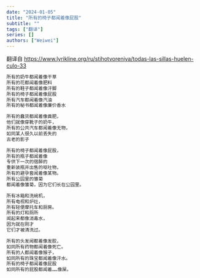 ```yaml
---
date: "2024-01-05"
title: "所有的椅子都闻着像屁股"
subtitle: ""
tags: ["翻译"]
series: []
authors: ["Weiwei"]
---
```


翻译自 https://www.lyrikline.org/ru/stihotvoreniya/todas-las-sillas-huelen-culo-33

```txt
所有的奶牛都闻着像干草
所有的花都闻着像肥料
所有的鞋子都闻着像汗脚
所有的椅子都闻着像屁股
所有汽车都闻着像汽油
所有的秘书都闻着像廉价香水

所有的蠢货都闻着像粪肥，
他们就像穿靴子的奶牛，
所有的公共汽车都闻着像无物，
如同某人很久以前丢失的
古老的影子

所有的椅子都闻着像屁股，
所有的瓶子都闻着像
专供下一次的宿醉的
重新装瓶并出售的呕吐物，
所有的避孕套闻着像某物。
所有公园里的雏菊
都闻着像雏菊，因为它们长在公园里。

所有冰箱和洗碗机，
所有电视和炉灶，
所有轻便摩托车和厨房。
所有的灯和厕所
闻起来都像消毒水，
因为就在刚才
它们才被清洗过。

所有的头发闻都着像发胶，
如同所有药物都闻着像死亡。
所有的人都闻着像猴子，
如同所有的珠宝都闻着像汗水。
所有的椅子都闻着像屁股
如同所有的屁股都闻着……像屎。
```
